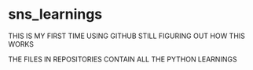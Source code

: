 # sns_learnings
THIS IS MY FIRST TIME USING GITHUB
STILL FIGURING OUT HOW THIS WORKS

THE FILES IN REPOSITORIES CONTAIN ALL THE PYTHON LEARNINGS

